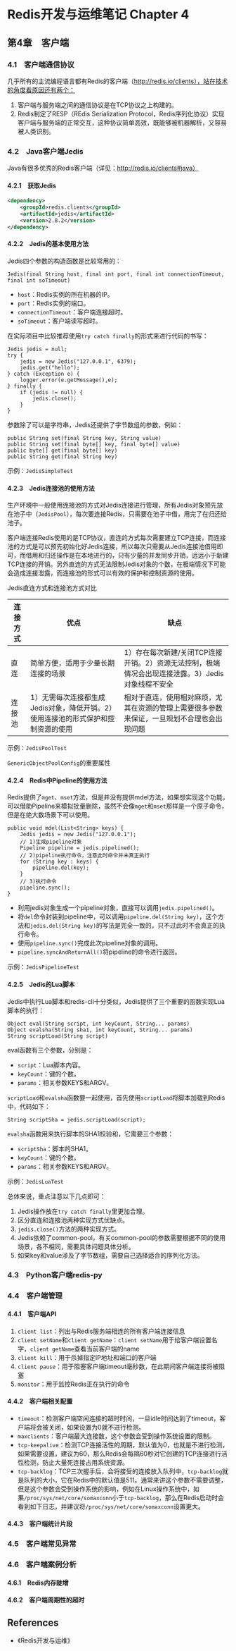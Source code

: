 # Redis开发与运维笔记 Chapter 4

## 第4章　客户端
### 4.1　客户端通信协议
几乎所有的主流编程语言都有Redis的客户端（http://redis.io/clients），站在技术的角度看原因还有两个：
1. 客户端与服务端之间的通信协议是在TCP协议之上构建的。
1. Redis制定了RESP（REdis Serialization Protocol，Redis序列化协议）实现客户端与服务端的正常交互，这种协议简单高效，既能够被机器解析，又容易被人类识别。

### 4.2　Java客户端Jedis
Java有很多优秀的Redis客户端（详见：http://redis.io/clients#java）

#### 4.2.1　获取Jedis
```xml
<dependency>
	<groupId>redis.clients</groupId>
	<artifactId>jedis</artifactId>
	<version>2.8.2</version>
</dependency>
```

#### 4.2.2　Jedis的基本使用方法
Jedis四个参数的构造函数是比较常用的：
```
Jedis(final String host, final int port, final int connectionTimeout, final int soTimeout)
```
- `host`：Redis实例的所在机器的IP。
- `port`：Redis实例的端口。
- `connectionTimeout`：客户端连接超时。
- `soTimeout`：客户端读写超时。

在实际项目中比较推荐使用`try catch finally`的形式来进行代码的书写：
```
Jedis jedis = null;
try {
	jedis = new Jedis("127.0.0.1", 6379);
	jedis.get("hello");
} catch (Exception e) {
	logger.error(e.getMessage(),e);
} finally {
	if (jedis != null) {
		jedis.close();
	}
}
```

参数除了可以是字符串，Jedis还提供了字节数组的参数，例如：
```
public String set(final String key, String value)
public String set(final byte[] key, final byte[] value)
public byte[] get(final byte[] key)
public String get(final String key)
```
示例：`JedisSimpleTest`

#### 4.2.3　Jedis连接池的使用方法
生产环境中一般使用连接池的方式对Jedis连接进行管理，所有Jedis对象预先放在池子中（`JedisPool`），每次要连接Redis，只需要在池子中借，用完了在归还给池子。

客户端连接Redis使用的是TCP协议，直连的方式每次需要建立TCP连接，而连接池的方式是可以预先初始化好Jedis连接，所以每次只需要从Jedis连接池借用即可，而借用和归还操作是在本地进行的，只有少量的并发同步开销，远远小于新建TCP连接的开销。另外直连的方式无法限制Jedis对象的个数，在极端情况下可能会造成连接泄露，而连接池的形式可以有效的保护和控制资源的使用。

Jedis直连方式和连接池方式对比

连接方式 | 优点 | 缺点
----|------|------
直连 | 简单方便，适用于少量长期连接的场景 | 1）存在每次新建/关闭TCP连接开销。2）资源无法控制，极端情况会出现连接泄露。3）Jedis对象线程不安全
连接池 | 1）无需每次连接都生成Jedis对象，降低开销。2）使用连接池的形式保护和控制资源的使用 | 相对于直连，使用相对麻烦，尤其在资源的管理上需要很多参数来保证，一旦规划不合理也会出现问题

示例：`JedisPoolTest`

`GenericObjectPoolConfig`的重要属性

#### 4.2.4　Redis中Pipeline的使用方法
Redis提供了`mget`、`mset`方法，但是并没有提供mdel方法，如果想实现这个功能，可以借助Pipeline来模拟批量删除，虽然不会像`mget`和`mset`那样是一个原子命令，但是在绝大数场景下可以使用。
```
public void mdel(List<String> keys) {
	Jedis jedis = new Jedis("127.0.0.1");
	// 1)生成pipeline对象
	Pipeline pipeline = jedis.pipelined();
	// 2)pipeline执行命令，注意此时命令并未真正执行
	for (String key : keys) {
		pipeline.del(key);
	}
	// 3)执行命令
	pipeline.sync();
}
```
- 利用jedis对象生成一个pipeline对象，直接可以调用`jedis.pipelined()`。
- 将`del`命令封装到pipeline中，可以调用`pipeline.del(String key)`，这个方法和`jedis.del(String key)`的写法是完全一致的，只不过此时不会真正的执行命令。
- 使用`pipeline.sync()`完成此次pipeline对象的调用。
- `pipeline.syncAndReturnAll()`将pipeline的命令进行返回。

示例：`JedisPipelineTest`

#### 4.2.5　Jedis的Lua脚本
Jedis中执行Lua脚本和redis-cli十分类似，Jedis提供了三个重要的函数实现Lua脚本的执行：
```
Object eval(String script, int keyCount, String... params)
Object evalsha(String sha1, int keyCount, String... params)
String scriptLoad(String script)
```
eval函数有三个参数，分别是：
- `script`：Lua脚本内容。
- `keyCount`：键的个数。
- `params`：相关参数KEYS和ARGV。

`scriptLoad`和`evalsha`函数要一起使用，首先使用`scriptLoad`将脚本加载到Redis中，代码如下：
```
String scriptSha = jedis.scriptLoad(script);
```
`evalsha`函数用来执行脚本的SHA1校验和，它需要三个参数：
- `scriptSha`：脚本的SHA1。
- `keyCount`：键的个数。
- `params`：相关参数KEYS和ARGV。

示例：`JedisLuaTest`

总体来说，重点注意以下几点即可：
1. Jedis操作放在`try catch finally`里更加合理。
1. 区分直连和连接池两种实现方式优缺点。
1. `jedis.close()`方法的两种实现方式。
1. Jedis依赖了common-pool，有关common-pool的参数需要根据不同的使用场景，各不相同，需要具体问题具体分析。
1. 如果key和value涉及了字节数组，需要自己选择适合的序列化方法。

### 4.3　Python客户端redis-py


### 4.4　客户端管理
#### 4.4.1　客户端API
1. `client list`：列出与Redis服务端相连的所有客户端连接信息
1. `client setName`和`client getName`：`client setName`用于给客户端设置名字，`client getName`查看当前客户端的name
1. `client kill`：用于杀掉指定IP地址和端口的客户端
1. `client pause`：用于阻塞客户端timeout毫秒数，在此期间客户端连接将被阻塞
1. `monitor`：用于监控Redis正在执行的命令

#### 4.4.2　客户端相关配置
- `timeout`：检测客户端空闲连接的超时时间，一旦idle时间达到了timeout，客户端将会被关闭，如果设置为0就不进行检测。
- `maxclients`：客户端最大连接数，这个参数会受到操作系统设置的限制。
- `tcp-keepalive`：检测TCP连接活性的周期，默认值为0，也就是不进行检测，如果需要设置，建议为60，那么Redis会每隔60秒对它创建的TCP连接进行活性检测，防止大量死连接占用系统资源。
- `tcp-backlog`：TCP三次握手后，会将接受的连接放入队列中，`tcp-backlog`就是队列的大小，它在Redis中的默认值是511。通常来讲这个参数不需要调整，但是这个参数会受到操作系统的影响，例如在Linux操作系统中，如果`/proc/sys/net/core/somaxconn`小于`tcp-backlog`，那么在Redis启动时会看到如下日志，并建议将`/proc/sys/net/core/somaxconn`设置更大。

#### 4.4.3　客户端统计片段



### 4.5　客户端常见异常

### 4.6　客户端案例分析

#### 4.6.1　Redis内存陡增


#### 4.6.2　客户端周期性的超时



## References
- 《Redis开发与运维》
